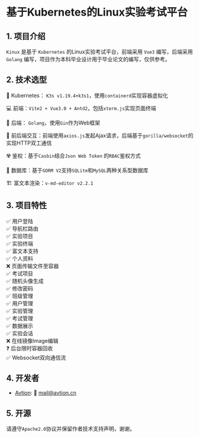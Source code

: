# 基于Kubernetes的Linux实验考试平台

## 1. 项目介绍

`Kinux` 是基于 `Kubernetes` 的Linux实验考试平台，前端采用 `Vue3` 编写，后端采用 `Golang` 编写，项目作为本科毕业设计用于毕业论文的编写，仅供参考。

## 2. 技术选型

🐋 Kubernetes： `K3s v1.19.4+k3s1`，使用`containerd`实现容器虚拟化

💻 前端：`Vite2 + Vue3.0 + Antd2`，包括`xterm.js`实现页面终端

🧠 后端： `Golang`，使用`Gin`作为Web框架

📡 前后端交互：前端使用`axios.js`发起Ajax请求，后端基于`gorilla/websocket`的实现HTTP双工通信

☢️ 鉴权：基于`Casbin`结合`Json Web Token`  的`RBAC`鉴权方式

🧫 数据库：基于`GORM V2`支持`SQLite`和`MySQL`两种关系型数据库

🏗️ 富文本渲染：`v-md-editor v2.2.1`

## 3. 项目特性

✅ 用户登陆  
✅ 导航栏路由  
✅ 实验项目  
✅ 实验终端  
✅ 富文本支持  
✅ 个人资料  
❌ 页面传输文件至容器  
✅ 考试项目   
✅ 随机头像生成  
✅ 修改密码  
✅ 班级管理  
✅ 用户管理   
✅ 实验管理  
✅ 考试管理  
✅ 数据展示  
✅ 实验会话  
❌ 在线镜像Image编辑  
❓ 后台限时容器回收   
✅ Websocket双向通信流

## 4. 开发者

- [Avtion](https://github.com/avtion): 📧 [mail@avtion.cn](mailto:mail@avtion.cn)

## 5. 开源

请遵守`Apache2.0`协议并保留作者技术支持声明，谢谢。